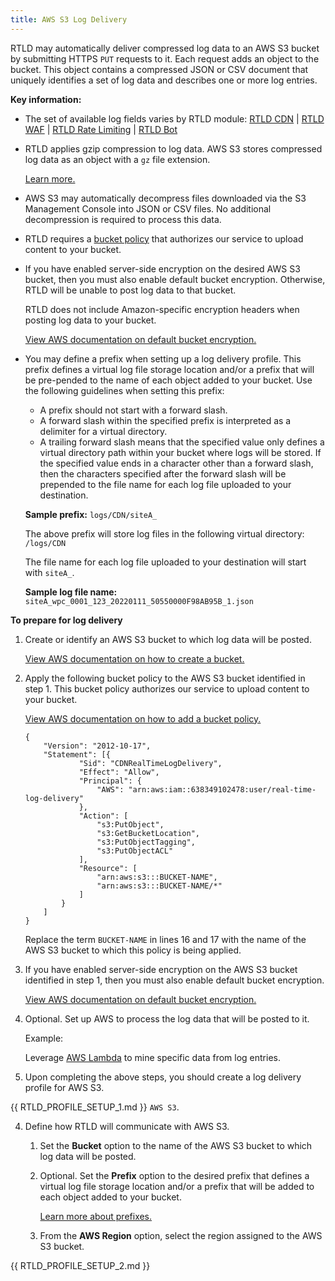 ```yaml
---
title: AWS S3 Log Delivery
---
```


RTLD may automatically deliver compressed log data to an AWS S3 bucket by submitting HTTPS `PUT` requests to it. Each request adds an object to the bucket. This object contains a compressed JSON or CSV document that uniquely identifies a set of log data and describes one or more log entries.

**Key information:**

-   The set of available log fields varies by RTLD module: [RTLD CDN](/guides/logs/rtld/log_fields_rtld_cdn) | [RTLD WAF](/guides/logs/rtld/log_fields_rtld_waf) | [RTLD Rate Limiting](/guides/logs/rtld/log_fields_rtld_rate_limiting) | [RTLD Bot](/guides/logs/rtld/log_fields_rtld_bot_manager)
-   RTLD applies gzip compression to log data. AWS S3 stores compressed log data as an object with a `gz` file extension.
    
    [Learn more.](/guides/logs/rtld/log_file_naming_convention)
    
-   AWS S3 may automatically decompress files downloaded via the S3 Management Console into JSON or CSV files. No additional decompression is required to process this data.
-   RTLD requires a [bucket policy](#bucket-policy) that authorizes our service to upload content to your bucket.
-   If you have enabled server-side encryption on the desired AWS S3 bucket, then you must also enable default bucket encryption. Otherwise, RTLD will be unable to post log data to that bucket.

    <Callout type="info">

    
      RTLD does not include Amazon-specific encryption headers when posting log data to your bucket.

    </Callout>

    [View AWS documentation on default bucket encryption.](https://docs.aws.amazon.com/AmazonS3/latest/userguide/default-bucket-encryption.html)

    <a id="log-file-prefix" />

-   You may define a prefix when setting up a log delivery profile. This prefix defines a virtual log file storage location and/or a prefix that will be pre-pended to the name of each object added to your bucket. Use the following guidelines when setting this prefix:
    
    -   A prefix should not start with a forward slash.
    -   A forward slash within the specified prefix is interpreted as a delimiter for a virtual directory.
    -   A trailing forward slash means that the specified value only defines a virtual directory path within your bucket where logs will be stored. If the specified value ends in a character other than a forward slash, then the characters specified after the forward slash will be prepended to the file name for each log file uploaded to your destination.
        
    **Sample prefix:** `logs/CDN/siteA_`
        
    The above prefix will store log files in the following virtual directory: `/logs/CDN`
        
    The file name for each log file uploaded to your destination will start with `siteA_`.
        
    **Sample log file name:** `siteA_wpc_0001_123_20220111_50550000F98AB95B_1.json`

**To prepare for log delivery**

1.  Create or identify an AWS S3 bucket to which log data will be posted.
    
    [View AWS documentation on how to create a bucket.](https://docs.aws.amazon.com/AmazonS3/latest/user-guide/create-bucket.html)

    <a id="bucket-policy" />
    
2.  Apply the following bucket policy to the AWS S3 bucket identified in step 1. This bucket policy authorizes our service to upload content to your bucket.
    
    [View AWS documentation on how to add a bucket policy.](https://docs.aws.amazon.com/AmazonS3/latest/userguide/add-bucket-policy.html)

    ```AWS-S3-Bucket-Policy
    {
    	"Version": "2012-10-17",
    	"Statement": [{
    			"Sid": "CDNRealTimeLogDelivery",
    			"Effect": "Allow",
    			"Principal": {
    				"AWS": "arn:aws:iam::638349102478:user/real-time-log-delivery"
    			},
    			"Action": [
    				"s3:PutObject",
    				"s3:GetBucketLocation",
    				"s3:PutObjectTagging",
    				"s3:PutObjectACL"
    			],
    			"Resource": [
    				"arn:aws:s3:::BUCKET-NAME",
    				"arn:aws:s3:::BUCKET-NAME/*"
    			]
    		}
    	]
    }
    ```

    <Callout type="important">

    
      Replace the term `BUCKET-NAME` in lines 16 and 17 with the name of the AWS S3 bucket to which this policy is being applied.

    </Callout>

3.  If you have enabled server-side encryption on the AWS S3 bucket identified in step 1, then you must also enable default bucket encryption.
    
    [View AWS documentation on default bucket encryption.](https://docs.aws.amazon.com/AmazonS3/latest/userguide/default-bucket-encryption.html)
    
4.  Optional. Set up AWS to process the log data that will be posted to it.
    
    Example:
    
    Leverage [AWS Lambda](https://aws.amazon.com/documentation/lambda/) to mine specific data from log entries.

5.  Upon completing the above steps, you should create a log delivery profile for AWS S3.

{{ RTLD_PROFILE_SETUP_1.md }} `AWS S3`.

4.  Define how RTLD will communicate with AWS S3.

    1.  Set the **Bucket** option to the name of the AWS S3 bucket to which log data will be posted.

    2.  Optional. Set the **Prefix** option to the desired prefix that defines a virtual log file storage location and/or a prefix that will be added to each object added to your bucket.

        [Learn more about prefixes.](#log-file-prefix)

    3.  From the **AWS Region** option, select the region assigned to the AWS S3 bucket.

{{ RTLD_PROFILE_SETUP_2.md }}
